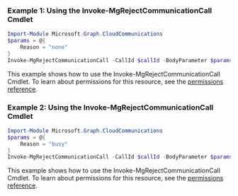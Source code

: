 ### Example 1: Using the Invoke-MgRejectCommunicationCall Cmdlet
```powershell
Import-Module Microsoft.Graph.CloudCommunications
$params = @{
	Reason = "none"
}
Invoke-MgRejectCommunicationCall -CallId $callId -BodyParameter $params
```
This example shows how to use the Invoke-MgRejectCommunicationCall Cmdlet.
To learn about permissions for this resource, see the [permissions reference](/graph/permissions-reference).
### Example 2: Using the Invoke-MgRejectCommunicationCall Cmdlet
```powershell
Import-Module Microsoft.Graph.CloudCommunications
$params = @{
	Reason = "busy"
}
Invoke-MgRejectCommunicationCall -CallId $callId -BodyParameter $params
```
This example shows how to use the Invoke-MgRejectCommunicationCall Cmdlet.
To learn about permissions for this resource, see the [permissions reference](/graph/permissions-reference).
